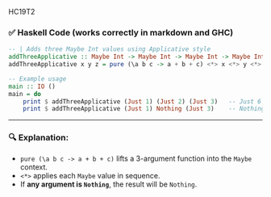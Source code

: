 HC19T2

### ✅ Haskell Code (works correctly in markdown and GHC)

```haskell
-- | Adds three Maybe Int values using Applicative style
addThreeApplicative :: Maybe Int -> Maybe Int -> Maybe Int -> Maybe Int
addThreeApplicative x y z = pure (\a b c -> a + b + c) <*> x <*> y <*> z

-- Example usage
main :: IO ()
main = do
    print $ addThreeApplicative (Just 1) (Just 2) (Just 3)   -- Just 6
    print $ addThreeApplicative (Just 1) Nothing (Just 3)    -- Nothing
```

---

### 🔍 Explanation:

* `pure (\a b c -> a + b + c)` lifts a 3-argument function into the `Maybe` context.
* `<*>` applies each `Maybe` value in sequence.
* If **any argument is `Nothing`**, the result will be `Nothing`.


